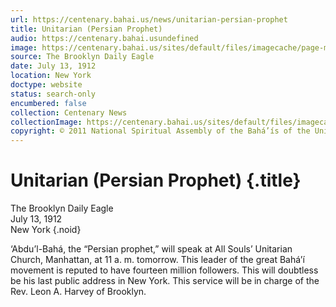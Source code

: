 ```yaml
---
url: https://centenary.bahai.us/news/unitarian-persian-prophet
title: Unitarian (Persian Prophet)
audio: https://centenary.bahai.usundefined
image: https://centenary.bahai.us/sites/default/files/imagecache/page-main-image/images/press_clippings/1912-07-13%2C%20Brooklyn%20Daily%20Eagle_Unitarian%20%28Persian%20Prophet%29.png
source: The Brooklyn Daily Eagle
date: July 13, 1912
location: New York
doctype: website
status: search-only
encumbered: false
collection: Centenary News
collectionImage: https://centenary.bahai.us/sites/default/files/imagecache/theme-image/main_image/abdulbaha-overview-small_0.jpg
copyright: © 2011 National Spiritual Assembly of the Bahá’ís of the United States
---
```



# Unitarian (Persian Prophet) {.title}

The Brooklyn Daily Eagle  
July 13, 1912  
New York
{.noid}  



‘Abdu’l-Bahá, the “Persian prophet,” will speak at All Souls’ Unitarian Church, Manhattan, at 11 a. m. tomorrow. This leader of the great Bahá’í movement is reputed to have fourteen million followers. This will doubtless be his last public address in New York. This service will be in charge of the Rev. Leon A. Harvey of Brooklyn.